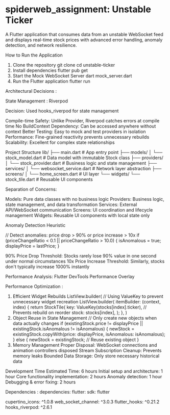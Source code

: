 # spiderweb_assignment:  Unstable Ticker

A  Flutter application that consumes data from an 
unstable WebSocket feed and displays real-time stock prices 
with advanced error handling, anomaly detection, and network resilience.

How to Run the Application
1. Clone the repository
   git clone <your-repository-url>
   cd unstable-ticker
2. Install dependencies
    flutter pub get
3. Start the Mock WebSocket Server
   dart mock_server.dart
4. Run the Flutter application
    flutter run

Architectural Decisions :

State Management : Riverpod

Decision: Used hooks_riverpod for state management

Compile-time Safety: Unlike Provider, Riverpod catches errors at compile time
No BuildContext Dependency: Can be accessed anywhere without context
Better Testing: Easy to mock and test providers in isolation
Performance: Fine-grained reactivity prevents unnecessary rebuilds
Scalability: Excellent for complex state relationships

Project Structure
lib/
├── main.dart                 # App entry point
├── models/
│   └── stock_model.dart      # Data model with immutable Stock class
├── providers/
│   └── stock_provider.dart   # Business logic and state management
├── services/
│   └── websocket_service.dart # Network layer abstraction
├── screens/
│   └── home_screen.dart      # UI layer
└── widgets/
└── stock_tile.dart       # Reusable UI components

Separation of Concerns:

Models: Pure data classes with no business logic
Providers: Business logic, state management, and data transformation
Services: External API/WebSocket communication
Screens: UI coordination and lifecycle management
Widgets: Reusable UI components with local state only

Anomaly Detection Heuristic

// Detect anomalies: price drop > 90% or price increase > 10x
if (priceChangeRatio < 0.1 || priceChangeRatio > 10.0) {
isAnomalous = true;
displayPrice = lastPrice;
}

90% Price Drop Threshold: Stocks rarely lose 90% value in one second under normal circumstances
10x Price Increase Threshold: Similarly, stocks don't typically increase 1000% instantly

Performance Analysis:
Flutter DevTools Performance Overlay


Performance Optimization :
1. Efficient Widget Rebuilds
   ListView.builder(
   // Using ValueKey to prevent unnecessary widget recreation
   ListView.builder(
   itemBuilder: (context, index) {
   return StockTile(
   key: ValueKey(stocks[index].ticker), // Prevents rebuild on reorder
   stock: stocks[index],
   );
   },
   )
2. Object Reuse in State Management
   // Only create new objects when data actually changes
   if (existingStock.price != displayPrice || existingStock.isAnomalous != isAnomalous) {
   newStock = existingStock.copyWith(price: displayPrice, isAnomalous: isAnomalous);
   } else {
   newStock = existingStock; // Reuse existing object
   }
3. Memory Management
   Proper Disposal: WebSocket connections and animation controllers disposed
   Stream Subscription Cleanup: Prevents memory leaks
   Bounded Data Storage: Only store necessary historical data

Development Time
Estimated Time: 6 hours
Initial setup and architecture: 1 hour
Core functionality implementation: 2 hours
Anomaly detection: 1 hour
Debugging & error fixing: 2 hours

Dependencies :
dependencies:
flutter:
sdk: flutter


cupertino_icons: ^1.0.8
web_socket_channel: ^3.0.3
flutter_hooks: ^0.21.2
hooks_riverpod: ^2.6.1